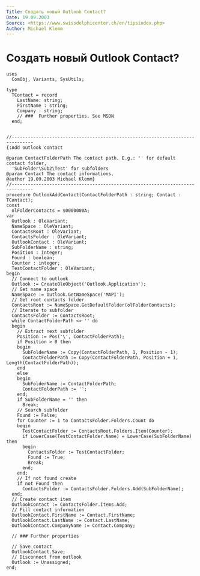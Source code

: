 ```yaml
---
Title: Создать новый Outlook Contact?
Date: 19.09.2003
Source: <https://www.swissdelphicenter.ch/en/tipsindex.php>
Author: Michael Klemm
---
```



Создать новый Outlook Contact?
==============================


    uses
      ComObj, Variants, SysUtils;
     
    type
      TContact = record
        LastName: string;
        FirstName : string;
        Company : string;
        // ###  Further properties. See MSDN
      end;
     
     
    //------------------------------------------------------------------------------
    {:Add outlook contact
     
    @param ContactFolderPath The contact path. E.g.: '' for default contact folder,
      'SubFolder\Sub2\Test' for subfolders
    @param Contact The contact informations.
    @author 19.09.2003 Michael Klemm}
    //------------------------------------------------------------------------------
    procedure OutlookAddContact(ContactFolderPath : string; Contact : TContact);
    const
      olFolderContacts = $0000000A;
    var
      Outlook : OleVariant;
      NameSpace : OleVariant;
      ContactsRoot : OleVariant;
      ContactsFolder : OleVariant;
      OutlookContact : OleVariant;
      SubFolderName : string;
      Position : integer;
      Found : boolean;
      Counter : integer;
      TestContactFolder : OleVariant;
    begin
      // Connect to outlook
      Outlook := CreateOleObject('Outlook.Application');
      // Get name space
      NameSpace := Outlook.GetNameSpace('MAPI');
      // Get root contacts folder
      ContactsRoot := NameSpace.GetDefaultFolder(olFolderContacts);
      // Iterate to subfolder
      ContactsFolder := ContactsRoot;
      while ContactFolderPath <> '' do
      begin
        // Extract next subfolder
        Position := Pos('\', ContactFolderPath);
        if Position > 0 then
        begin
          SubFolderName := Copy(ContactFolderPath, 1, Position - 1);
          ContactFolderPath := Copy(ContactFolderPath, Position + 1, Length(ContactFolderPath));
        end
        else
        begin
          SubFolderName := ContactFolderPath;
          ContactFolderPath := '';
        end;
        if SubFolderName = '' then
          Break;
        // Search subfolder
        Found := False;
        for Counter := 1 to ContactsFolder.Folders.Count do
        begin
          TestContactFolder := ContactsRoot.Folders.Item(Counter);
          if LowerCase(TestContactFolder.Name) = LowerCase(SubFolderName) then
          begin
            ContactsFolder := TestContactFolder;
            Found := True;
            Break;
          end;
        end;
        // If not found create
        if not Found then
          ContactsFolder := ContactsFolder.Folders.Add(SubFolderName);
      end;
      // Create contact item
      OutlookContact := ContactsFolder.Items.Add;
      // Fill contact information
      OutlookContact.FirstName := Contact.FirstName;
      OutlookContact.LastName := Contact.LastName;
      OutlookContact.CompanyName := Contact.Company;
     
      // ### Further properties
     
      // Save contact
      OutlookContact.Save;
      // Disconnect from outlook
      Outlook := Unassigned;
    end;

